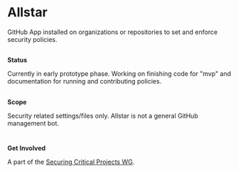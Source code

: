 # **Allstar**

GitHub App installed on organizations or repositories to set and enforce security policies.

##
**Status**

Currently in early prototype phase. Working on finishing code for "mvp" and documentation for running and contributing policies.

## 
**Scope**

Security related settings/files only. Allstar is not a general GitHub management bot.


# 
**Get Involved**

A part of the [Securing Critical Projects WG](https://github.com/ossf/wg-securing-critical-projects).
